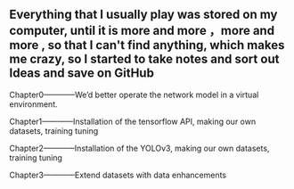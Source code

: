 ## Everything that I usually play was stored on my computer, until it is more and more ，more and more , so that I can't find anything, which makes me crazy, so I started to take notes and sort out Ideas and save on GitHub

Chapter0————We’d better operate the network model in a virtual environment.

Chapter1————Installation of the tensorflow API, making our own datasets, training tuning

Chapter2————Installation of the YOLOv3, making our own datasets, training tuning

Chapter3————Extend datasets with data enhancements